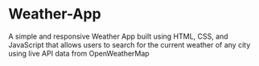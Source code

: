 # Weather-App
A simple and responsive Weather App built using HTML, CSS, and JavaScript that allows users to search for the current weather of any city using live API data from OpenWeatherMap
